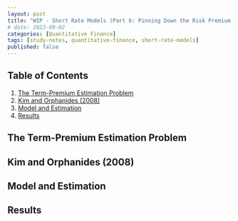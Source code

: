 ```yaml
---
layout: post
title: "WIP - Short Rate Models (Part 6: Pinning Down the Risk Premium - Kim-Orphanides (2008))"
# date: 2023-09-02
categories: [Quantitative Finance]
tags: [study-notes, quantitative-finance, short-rate-models]
published: false
---
```


<script type="text/javascript" src="https://cdn.mathjax.org/mathjax/latest/MathJax.js?config=default"></script>


## Table of Contents

1. [The Term-Premium Estimation Problem](#the-term-premium-estimation-problem)
2. [Kim and Orphanides (2008)](#kim-and-orphanides-2008)
3. [Model and Estimation](#model-and-estimation)
4. [Results](#results)

## The Term-Premium Estimation Problem

## Kim and Orphanides (2008)

## Model and Estimation

## Results